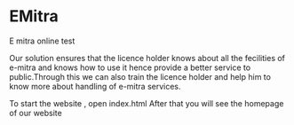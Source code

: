 # EMitra
E mitra online test

Our solution ensures that the licence holder knows about all the fecilities of e-mitra and knows how to use it hence provide a better service to public.Through this we can also train the licence holder and help him to know more about handling of e-mitra services.

To start the website , open index.html
After that you will see the homepage of our website
